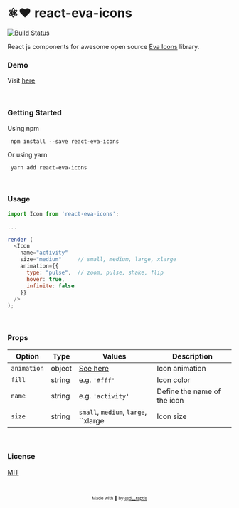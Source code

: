 # ⚛:heart: react-eva-icons 

[![Build Status](https://travis-ci.org/dimitrisraptis96/react-eva-icons.svg?branch=master)](https://travis-ci.org/dimitrisraptis96/react-eva-icons)

React js components for awesome open source [Eva Icons](https://akveo.github.io/eva-icons/#/) library.

### Demo 
Visit [here](https://dimitrisraptis96.github.io/react-eva-icons)

&nbsp;

### Getting Started
   
   Using npm
   ```
    npm install --save react-eva-icons
   ```

   Or using yarn
   ```
    yarn add react-eva-icons
   ```

&nbsp;

### Usage

```javascript
import Icon from 'react-eva-icons';

...

render (
  <Icon 
    name="activity"
    size="medium"     // small, medium, large, xlarge
    animation={{
      type: "pulse",  // zoom, pulse, shake, flip
      hover: true,
      infinite: false 
    }}
  />
);
```
&nbsp;

### Props

| Option      | Type     | Values                                                   | Description                  | 
|-------------|----------|----------------------------------------------------------|------------------------------|
| `animation` | object   | [See here](https://github.com/akveo/eva-icons#animation) | Icon animation               |
| `fill`      | string   | e.g. `'#fff'`                                            | Icon color                   |
| `name`      | string   | e.g. `'activity'`                                        | Define the name of the icon  |
| `size`      | string   |`small`, `medium`, `large`, ``xlarge                      | Icon size                    |

&nbsp;

### License

[MIT](https://en.wikipedia.org/wiki/MIT_License)

&nbsp;

<p align="center">
<sub><sup>Made with 🤘 by <a href="https://twitter.com/d__raptis">@d__raptis</a></sup></sub>
</p>
